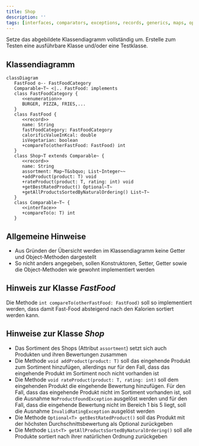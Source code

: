 ```yaml
---
title: Shop
description: ''
tags: [interfaces, comparators, exceptions, records, generics, maps, optionals]
---
```


Setze das abgebildete Klassendiagramm vollständig um. Erstelle zum Testen eine
ausführbare Klasse und/oder eine Testklasse.

## Klassendiagramm

```mermaid
classDiagram
   FastFood o-- FastFoodCategory
   Comparable~T~ <|.. FastFood: implements
   class FastFoodCategory {
      <<enumeration>>
      BURGER, PIZZA, FRIES,...
   }
   class FastFood {
      <<record>>
      name: String
      fastFoodCategory: FastFoodCategory
      calorificValueInKcal: double
      isVegetarian: boolean
      +compareTo(otherFastFood: FastFood) int
   }
   class Shop~T extends Comparable~ {
      <<record>>
      name: String
      assortment: Map~T&sbquo; List~Integer~~
      +addProduct(product: T) void
      +rateProduct(product: T, rating: int) void
      +getBestRatedProduct() Optional~T~
      +getAllProductsSortedByNaturalOrdering() List~T~
   }
   class Comparable~T~ {
      <<interface>>
      +compareTo(o: T) int
   }
```

## Allgemeine Hinweise

- Aus Gründen der Übersicht werden im Klassendiagramm keine Getter und
  Object-Methoden dargestellt
- So nicht anders angegeben, sollen Konstruktoren, Setter, Getter sowie die
  Object-Methoden wie gewohnt implementiert werden

## Hinweis zur Klasse _FastFood_

Die Methode `int compareTo(otherFastFood: FastFood)` soll so implementiert
werden, dass damit Fast-Food absteigend nach den Kalorien sortiert werden kann.

## Hinweise zur Klasse _Shop_

- Das Sortiment des Shops (Attribut `assortment`) setzt sich auch Produkten und
  ihren Bewertungen zusammen
- Die Methode `void addProduct(product: T)` soll das eingehende Produkt zum
  Sortiment hinzufügen, allerdings nur für den Fall, dass das eingehende Produkt
  im Sortiment noch nicht vorhanden ist
- Die Methode `void rateProduct(product: T, rating: int)` soll dem eingehenden
  Produkt die eingehende Bewertung hinzufügen. Für den Fall, dass das eingehende
  Produkt nicht im Sortiment vorhanden ist, soll die Ausnahme
  `NoProductFoundException` ausgelöst werden und für den Fall, dass die
  eingehende Bewertung nicht im Bereich 1 bis 5 liegt, soll die Ausnahme
  `InvalidRatingException` ausgelöst werden
- Die Methode `Optional<T> getBestRatedProduct()` soll das Produkt mit der
  höchsten Durchschnittsbewertung als Optional zurückgeben
- Die Methode `List<T> getAllProductsSortedByNaturalOrdering()` soll alle
  Produkte sortiert nach ihrer natürlichen Ordnung zurückgeben
